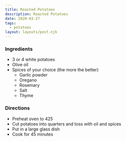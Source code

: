```yaml
---
title: Roasted Potatoes
description: Roasted Potatoes
date: 2020-03-27
tags:
  - potatoes
layout: layouts/post.njk
---
```


### Ingredients

- 3 or 4 white potatoes
- Olive oil
- Spices of your choice (the more the better)
  - Garlic powder
  - Oregano
  - Rosemary
  - Salt
  - Thyme

### Directions

- Preheat oven to 425
- Cut potatoes into quarters and toss with oil and spices
- Put in a large glass dish
- Cook for 45 minutes
